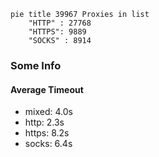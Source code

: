 
```mermaid
pie title 39967 Proxies in list
    "HTTP" : 27768
    "HTTPS": 9889
    "SOCKS" : 8914
```

### Some Info
#### Average Timeout

- mixed: 4.0s
- http: 2.3s
- https: 8.2s
- socks: 6.4s
